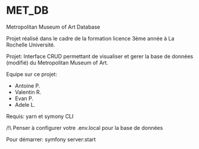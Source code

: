 # MET_DB
Metropolitan Museum of Art Database

Projet réalisé dans le cadre de la formation licence 3ème année à La Rochelle Université.

Projet:
Interface CRUD permettant de visualiser et gerer la base de données (modifié) du Metropolitan Museum of Art.


Equipe sur ce projet:
- Antoine P.
- Valentin R.
- Evan P.
- Adele L.

Requis:
yarn et symony CLI

/!\ Penser à configurer votre .env.local pour la base de données

Pour démarrer:
symfony server:start
